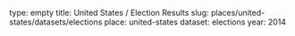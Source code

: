 type: empty
title: United States / Election Results
slug: places/united-states/datasets/elections
place: united-states
dataset: elections
year: 2014
